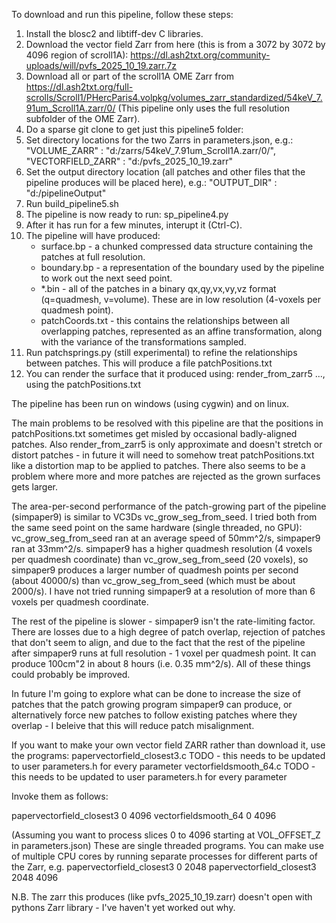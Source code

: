 To download and run this pipeline, follow these steps:

1. Install the blosc2 and libtiff-dev C libraries.
2. Download the vector field Zarr from here (this is from a 3072 by 3072 by 4096 region of scroll1A): https://dl.ash2txt.org/community-uploads/will/pvfs_2025_10_19.zarr.7z
3. Download all or part of the scroll1A OME Zarr from https://dl.ash2txt.org/full-scrolls/Scroll1/PHercParis4.volpkg/volumes_zarr_standardized/54keV_7.91um_Scroll1A.zarr/0/ (This pipeline only uses the full resolution subfolder of the OME Zarr).
4. Do a sparse git clone to get just this pipeline5 folder:
5. Set directory locations for the two Zarrs in parameters.json, e.g.: 	"VOLUME_ZARR" : "d:/zarrs/54keV_7.91um_Scroll1A.zarr/0/",
	"VECTORFIELD_ZARR" : "d:/pvfs_2025_10_19.zarr"
6. Set the output directory location (all patches and other files that the pipeline produces will be placed here), e.g.: "OUTPUT_DIR" : "d:/pipelineOutput"
7. Run build_pipeline5.sh
8. The pipeline is now ready to run: sp_pipeline4.py
9. After it has run for a few minutes, interupt it (Ctrl-C).
10. The pipeline will have produced:
    - surface.bp - a chunked compressed data structure containing the patches at full resolution.
    - boundary.bp - a representation of the boundary used by the pipeline to work out the next seed point.
    - *.bin - all of the patches in a binary qx,qy,vx,vy,vz format (q=quadmesh, v=volume). These are in low resolution (4-voxels per quadmesh point).
    -  patchCoords.txt - this contains the relationships between all overlapping patches, represented as an affine transformation, along with the variance of the transformations sampled.
12. Run patchsprings.py (still experimental) to refine the relationships between patches. This will produce a file patchPositions.txt
13. You can render the surface that it produced using: render_from_zarr5 ..., using the patchPositions.txt

The pipeline has been run on windows (using cygwin) and on linux.

The main problems to be resolved with this pipeline are that the positions in patchPositions.txt sometimes get misled by occasional badly-aligned patches. Also render_from_zarr5 is only approximate and doesn't stretch or distort patches - in future it will need to somehow treat patchPositions.txt like a distortion map to be applied to patches. There also seems to be a problem where more and more patches are rejected as the grown surfaces gets larger.

The area-per-second performance of the patch-growing part of the pipeline (simpaper9) is similar to VC3Ds vc_grow_seg_from_seed. I tried both from the same seed point on the same hardware (single threaded, no GPU): vc_grow_seg_from_seed ran at an average speed of 50mm^2/s, simpaper9 ran at 33mm^2/s. simpaper9 has a higher quadmesh resolution (4 voxels per quadmesh coordinate) than vc_grow_seg_from_seed (20 voxels), so simpaper9 produces a larger number of quadmesh points per second (about 40000/s) than vc_grow_seg_from_seed (which must be about 2000/s). I have not tried running simpaper9 at a resolution of more than 6 voxels per quadmesh coordinate.

The rest of the pipeline is slower - simpaper9 isn't the rate-limiting factor. There are losses due to a high degree of patch overlap, rejection of patches that don't seem to align, and due to the fact that the rest of the pipeline after simpaper9 runs at full resolution - 1 voxel per quadmesh point. It can produce 100cm"2 in about 8 hours (i.e. 0.35 mm^2/s). All of these things could probably be improved.

In future I'm going to explore what can be done to increase the size of patches that the patch growing program simpaper9 can produce, or alternatively force new patches to follow existing patches where they overlap - I beleive that this will reduce patch misalignment.

If you want to make your own vector field ZARR rather than download it, use the programs:
papervectorfield_closest3.c   TODO - this needs to be updated to user parameters.h for every parameter
vectorfieldsmooth_64.c        TODO - this needs to be updated to user parameters.h for every parameter

Invoke them as follows:

papervectorfield_closest3 0 4096
vectorfieldsmooth_64 0 4096

(Assuming you want to process slices 0 to 4096 starting at VOL_OFFSET_Z in parameters.json)
These are single threaded programs. You can make use of multiple CPU cores by running separate processes for different parts of the Zarr, e.g.
papervectorfield_closest3 0 2048
papervectorfield_closest3 2048 4096

N.B. The zarr this produces (like pvfs_2025_10_19.zarr) doesn't open with pythons Zarr library - I've haven't yet worked out why.
